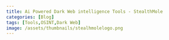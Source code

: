 ```yaml
---
title: Ai Powered Dark Web intelligence Tools - StealthMole
categories: [Blog]
tags: [Tools,OSINT,Dark Web]
image: /assets/thumbnails/stealhmolelogo.png
---
```

